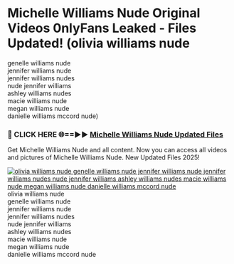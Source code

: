 # Michelle Williams Nude Original Videos 0nlyFans Leaked - Files Updated! (olivia williams nude<br>
genelle williams nude<br>
jennifer williams nude<br>
jennifer williams nudes<br>
nude jennifer williams<br>
ashley williams nudes<br>
macie williams nude<br>
megan williams nude<br>
danielle williams mccord nude)

<h3>🔴 CLICK HERE 🌐==►► <a href="https://tinyurl.com/2p9ay9w9" rel="nofollow">Michelle Williams Nude Updated Files</a></h3>

Get Michelle Williams Nude and all content. Now you can access all videos and pictures of Michelle Williams Nude. New Updated Files 2025!

[![olivia williams nude<br>
genelle williams nude<br>
jennifer williams nude<br>
jennifer williams nudes<br>
nude jennifer williams<br>
ashley williams nudes<br>
macie williams nude<br>
megan williams nude<br>
danielle williams mccord nude](https://i.imgur.com/KQgVmj3.gif)](https://tinyurl.com/2p9ay9w9)
olivia williams nude<br>
genelle williams nude<br>
jennifer williams nude<br>
jennifer williams nudes<br>
nude jennifer williams<br>
ashley williams nudes<br>
macie williams nude<br>
megan williams nude<br>
danielle williams mccord nude